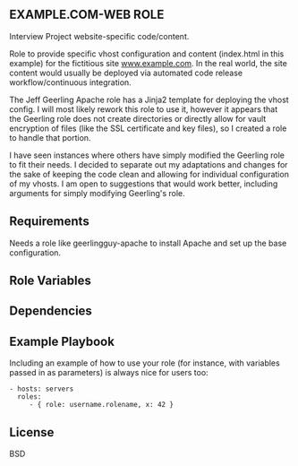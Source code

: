 EXAMPLE.COM-WEB ROLE
--------------------

Interview Project website-specific code/content.

Role to provide specific vhost configuration and content (index.html in this example) for the fictitious site www.example.com.  In the real world, the site content would usually be deployed via automated code release workflow/continuous integration.

The Jeff Geerling Apache role has a Jinja2 template for deploying the vhost config.  I will most likely rework this role to use it, however it appears that the Geerling role does not create directories or directly allow for vault encryption of files (like the SSL certificate and key files), so I created a role to handle that portion.  

I have seen instances where others have simply modified the Geerling role to fit their needs.  I decided to separate out my adaptations and changes for the sake of keeping the code clean and allowing for individual configuration of my vhosts.  I am open to suggestions that would work better, including arguments for simply modifying Geerling's role.


Requirements
------------

Needs a role like geerlingguy-apache to install Apache and set up the base configuration.

Role Variables
--------------

Dependencies
------------

Example Playbook
----------------

Including an example of how to use your role (for instance, with variables passed in as parameters) is always nice for users too:

    - hosts: servers
      roles:
         - { role: username.rolename, x: 42 }

License
-------

BSD


